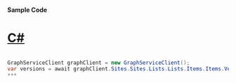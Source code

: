 #### Sample Code
# [C#](#tab/c-sharp)

```C#

GraphServiceClient graphClient = new GraphServiceClient();
var versions = await graphClient.Sites.Sites.Lists.Lists.Items.Items.Versions.Request().GetAsync();
*** 

```